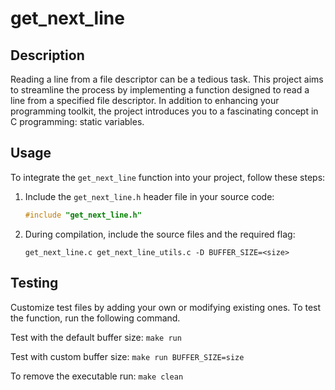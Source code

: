 # get_next_line

## Description
Reading a line from a file descriptor can be a tedious task. This project aims to streamline the process by implementing a function designed to read a line from a specified file descriptor. In addition to enhancing your programming toolkit, the project introduces you to a fascinating concept in C programming: static variables.

## Usage
To integrate the `get_next_line` function into your project, follow these steps:

1. Include the `get_next_line.h` header file in your source code:
    ```c
    #include "get_next_line.h"
    ```

2. During compilation, include the source files and the required flag:
    ```shell
    get_next_line.c get_next_line_utils.c -D BUFFER_SIZE=<size>
    ```

## Testing

Customize test files by adding your own or modifying existing ones. To test the function, run the following command.

Test with the default buffer size:
    ```
    make run
    ```

Test with custom buffer size:
    ```
    make run BUFFER_SIZE=size
    ```

To remove the executable run:
    ```
    make clean
    ```
